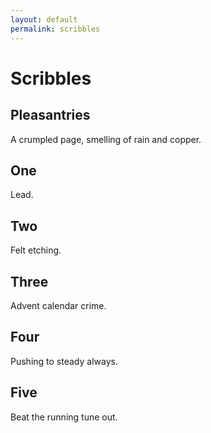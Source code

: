 ```yaml
---
layout: default
permalink: scribbles
---
```

# Scribbles

## Pleasantries

 A crumpled page, smelling of rain and copper.

## One
Lead.

## Two
Felt etching.

## Three
Advent calendar crime.

## Four
Pushing to steady always.

## Five
Beat the running tune out.
